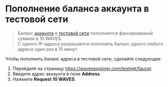 # Пополнение баланса аккаунта в тестовой сети

> Баланс [аккаунта](/ru/blockchain/account) в [тестовой сети](/ru/blockchain/blockchain-network/test-network) пополняется фиксированной суммой в 10 WAVES.
<br>С одного IP-адреса разрешается пополнять баланс _одного_ любого адреса один раз в 15 минут

Чтобы пополнить баланс адреса в тестовой сети, сделайте следующее:

1. Перейдите на страницу <https://wavesexplorer.com/testnet/faucet>.
2. Введите адрес аккаунта в поле **Address**.
3. Нажмите **Request 10 WAVES**.
